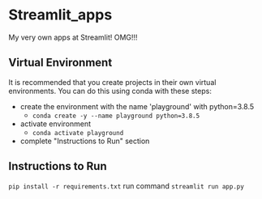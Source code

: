 # Streamlit_apps
My very own apps at Streamlit! OMG!!!

## Virtual Environment
It is recommended that you create projects in their own virtual environments. You can do this using conda with these steps:

- create the environment with the name 'playground' with python=3.8.5
  - `conda create -y --name playground python=3.8.5`
- activate environment
  - `conda activate playground`
- complete "Instructions to Run" section

## Instructions to Run
`pip install -r requirements.txt`
run command `streamlit run app.py`
